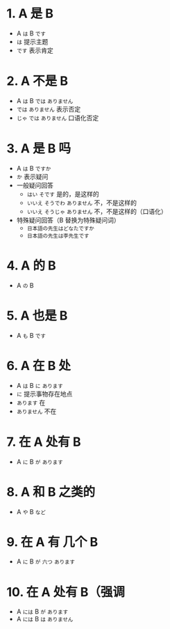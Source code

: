 # 1. A 是 B
- A `は` B `です`
- `は` 提示主题
- `です` 表示肯定

# 2. A 不是 B
- A `は` B `では` `ありません`
- `では` `ありません` 表示否定
- `じゃ` `では` `ありません` 口语化否定

# 3. A 是 B 吗
- A `は` B `ですか`
- `か` 表示疑问
- 一般疑问回答
    - `はい` `そです` 是的，是这样的
    - `いいえ` `そうでわ` `ありません` 不，不是这样的
    - `いいえ` `そうじゃ` `ありません` 不，不是这样的（口语化）
- 特殊疑问回答（B 替换为特殊疑问词）
    - `日本語の先生はどなたですか`
    - `日本語の先生は李先生です`

# 4. A 的 B
- A `の` B

# 5. A 也是 B
- A `も` B `です`

# 6. A 在 B 处
- A `は` B `に` `あります`
- `に` 提示事物存在地点
- `あります` 在
- `ありません` 不在

# 7. 在 A 处有 B
- A `に` B `が` `あります`

# 8. A 和 B 之类的
- A `や` B `など`

# 9. 在 A 有 几个 B
- A `に` B `が` `六つ` `あります`

# 10. 在 A 处有 B（强调
- A `には` B `が` `あります`
- A `には` B `は` `ありません`